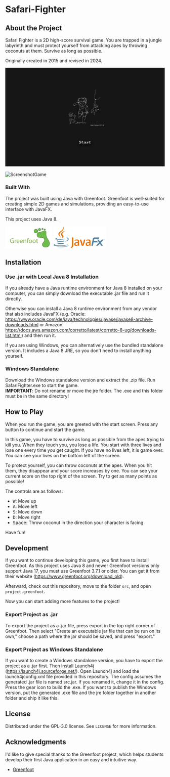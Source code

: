 # Safari-Fighter

## About the Project
Safari Fighter is a 2D high-score survival game. You are trapped in a jungle labyrinth and must protect yourself from attacking apes by throwing coconuts at them. Survive as long as possible.

Originally created in 2015 and revised in 2024.

![ScreenshotStartScreen](images/screenshotStart.png)

![ScreenshotGame](images/screenshotGame.png)

### Built With

The project was built using Java with Greenfoot. Greenfoot is well-suited for creating simple 2D games and simulations, providing an easy-to-use interface with JavaFX.

This project uses Java 8.

<img src="images/greenfoot.png" height="70">
<img src="images/javaFX.png" height="70">

## Installation

### Use .jar with Local Java 8 Installation
If you already have a Java runtime environment for Java 8 installed on your computer, you can simply download the executable .jar file and run it directly.

Otherwise you can install a Java 8 runtime environment from any vendor that also includes JavaFX (e.g. Oracle: https://www.oracle.com/de/java/technologies/javase/javase8-archive-downloads.html or Amazon: https://docs.aws.amazon.com/corretto/latest/corretto-8-ug/downloads-list.html) and then run it.

If you are using Windows, you can alternatively use the bundled standalone version. It includes a Java 8 JRE, so you don't need to install anything yourself.

### Windows Standalone
Download the Windows standalone version and extract the .zip file. Run SafariFighter.exe to start the game. <br> **IMPORTANT**: Do not rename or move the jre folder. The .exe and this folder must be in the same directory!

## How to Play
When you run the game, you are greeted with the start screen. Press any button to continue and start the game.

In this game, you have to survive as long as possible from the apes trying to kill you. When they touch you, you lose a life. You start with three lives and lose one every time you get caught. If you have no lives left, it is game over. You can see your lives on the bottom left of the screen.

To protect yourself, you can throw coconuts at the apes. When you hit them, they disappear and your score increases by one. You can see your current score on the top right of the screen. Try to get as many points as possible!

The controls are as follows:

- <kbd>W</kbd>: Move up
- <kbd>A</kbd>: Move left
- <kbd>S</kbd>: Move down
- <kbd>D</kbd>: Move right
- <kbd>Space</kbd>: Throw coconut in the direction your character is facing

Have fun!

## Development
If you want to continue developing this game, you first have to install Greenfoot. As this project uses Java 8 and newer Greenfoot versions only support Java 17, you must use Greenfoot 3.7.1 or older. You can get it from their website (https://www.greenfoot.org/download_old).

Afterward, check out this repository, move to the folder <code>src</code>, and open <code>project.greenfoot</code>.

Now you can start adding more features to the project!

### Export Project as .jar
To export the project as a .jar file, press export in the top right corner of Greenfoot. Then select "Create an executable jar file that can be run on its own," choose a path where the jar should be saved, and press "export."

### Export Project as Windows Standalone
If you want to create a Windows standalone version, you have to export the project as a .jar first. Then install Launch4j (https://launch4j.sourceforge.net/). Open Launch4j and load the launch4jconfig.xml file provided in this repository. The config assumes the generated .jar file is named src.jar. If you renamed it, change it in the config. Press the gear icon to build the .exe. If you want to publish the Windows version, put the generated .exe file and the jre folder together in another folder and ship it like this.

## License
Distributed under the GPL-3.0 license. See <code>LICENSE</code> for more information.

## Acknowledgments
I'd like to give special thanks to the Greenfoot project, which helps students develop their first Java application in an easy and intuitive way.

- [Greenfoot](https://www.greenfoot.org/door)
